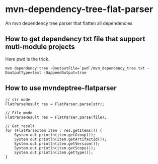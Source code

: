 # mvn-dependency-tree-flat-parser
An mvn dependency tree parser that flatten all dependencies
## How to get dependency txt file that support muti-module projects
Here pwd is the trick.
```shell
mvn dependency:tree -DoutputFile=`pwd`/mvn_dependency_tree.txt -DoutputType=text -DappendOutput=true
```
## How to use mvndeptree-flatparser
```
// str mode
FlatParseResult res = FlatParser.parse(str);

// File mode
FlatParseResult res = FlatParser.parse(file);

// Get result
for (FlatParseItem item : res.getItems()) {
    System.out.println(item.getGroup());
    System.out.println(item.getArtifactId());
    System.out.println(item.getVersion());
    System.out.println(item.getScope());
    System.out.println(item.getType());
}
```
